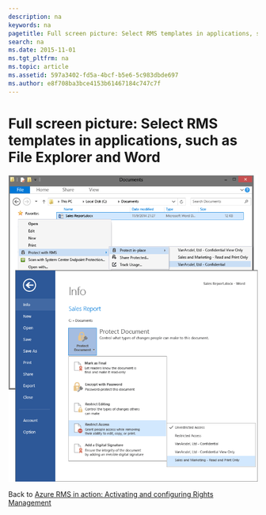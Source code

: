 ```yaml
---
description: na
keywords: na
pagetitle: Full screen picture: Select RMS templates in applications, such as File Explorer and Word
search: na
ms.date: 2015-11-01
ms.tgt_pltfrm: na
ms.topic: article
ms.assetid: 597a3402-fd5a-4bcf-b5e6-5c983dbde697
ms.author: e8f708ba3bce4153b61467184c747c7f
---
```

# Full screen picture: Select RMS templates in applications, such as File Explorer and Word
![](../Image/AzRMS_TemplatesPortal_ExplorerWord.png)

Back to [Azure RMS in action: Activating and configuring Rights Management](http://technet.microsoft.com/library/jj585026.aspx)

